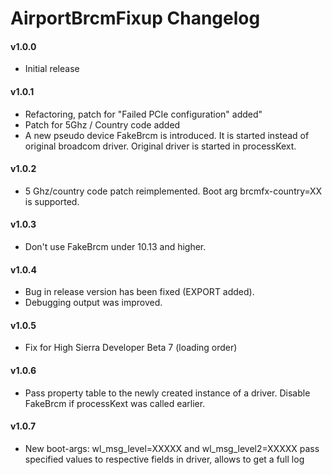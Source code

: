 AirportBrcmFixup Changelog
============================
#### v1.0.0
- Initial release

#### v1.0.1
- Refactoring, patch for "Failed PCIe configuration" added"
- Patch for 5Ghz / Country code added
- A new pseudo device FakeBrcm is introduced. It is started instead of original broadcom driver. Original driver is started in processKext.

#### v1.0.2
- 5 Ghz/country code patch reimplemented. Boot arg brcmfx-country=XX is supported.

#### v1.0.3
- Don't use FakeBrcm under 10.13 and higher.

#### v1.0.4
- Bug in release version has been fixed (EXPORT added).
- Debugging output was improved.

#### v1.0.5
- Fix for High Sierra Developer Beta 7 (loading order)

#### v1.0.6
- Pass property table to the newly created instance of a driver. Disable FakeBrcm if processKext was called earlier.

#### v1.0.7
- New boot-args: wl_msg_level=XXXXX and wl_msg_level2=XXXXX pass specified values to respective fields in driver, allows to get a full log
